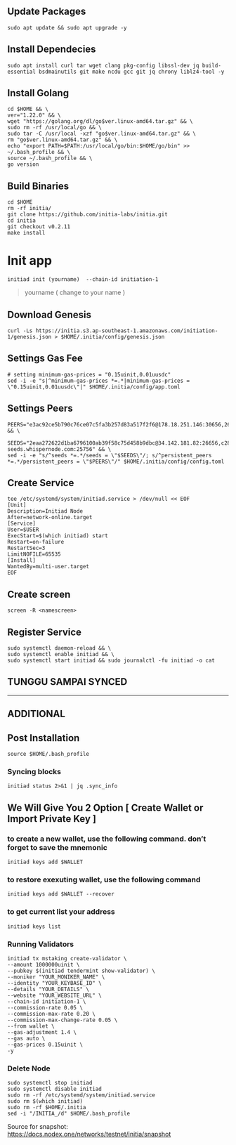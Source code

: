 

## Update Packages
```
sudo apt update && sudo apt upgrade -y
```

## Install Dependecies
```
sudo apt install curl tar wget clang pkg-config libssl-dev jq build-essential bsdmainutils git make ncdu gcc git jq chrony liblz4-tool -y
```
## Install Golang
```
cd $HOME && \
ver="1.22.0" && \
wget "https://golang.org/dl/go$ver.linux-amd64.tar.gz" && \
sudo rm -rf /usr/local/go && \
sudo tar -C /usr/local -xzf "go$ver.linux-amd64.tar.gz" && \
rm "go$ver.linux-amd64.tar.gz" && \
echo "export PATH=$PATH:/usr/local/go/bin:$HOME/go/bin" >> ~/.bash_profile && \
source ~/.bash_profile && \
go version
```
## Build Binaries
```
cd $HOME
rm -rf initia/
git clone https://github.com/initia-labs/initia.git
cd initia
git checkout v0.2.11
make install
```

# Init app
```
initiad init (yourname)  --chain-id initiation-1
```

> yourname ( change to your name )

## Download Genesis
```
curl -Ls https://initia.s3.ap-southeast-1.amazonaws.com/initiation-1/genesis.json > $HOME/.initia/config/genesis.json
```
## Settings Gas Fee
```
# setting minimum-gas-prices = "0.15uinit,0.01uusdc"
sed -i -e "s|^minimum-gas-prices *=.*|minimum-gas-prices = \"0.15uinit,0.01uusdc\"|" $HOME/.initia/config/app.toml
```

## Settings Peers 
```
PEERS="e3ac92ce5b790c76ce07c5fa3b257d83a517f2f6@178.18.251.146:30656,2692225700832eb9b46c7b3fc6e4dea2ec044a78@34.126.156.141:26656,2a574706e4a1eba0e5e46733c232849778faf93b@84.247.137.184:53456,40d3f977d97d3c02bd5835070cc139f289e774da@168.119.10.134:26313,1f6633bc18eb06b6c0cab97d72c585a6d7a207bc@65.109.59.22:25756,4a988797d8d8473888640b76d7d238b86ce84a2c@23.158.24.168:26656,e3679e68616b2cd66908c460d0371ac3ed7795aa@176.34.17.102:26656,d2a8a00cd5c4431deb899bc39a057b8d8695be9e@138.201.37.195:53456,329227cf8632240914511faa9b43050a34aa863e@43.131.13.84:26656,517c8e70f2a20b8a3179a30fe6eb3ad80c407c07@37.60.231.212:26656,07632ab562028c3394ee8e78823069bfc8de7b4c@37.27.52.25:19656,028999a1696b45863ff84df12ebf2aebc5d40c2d@37.27.48.77:26656,3c44f7dbb473fee6d6e5471f22fa8d8095bd3969@185.219.142.137:53456,8db320e665dbe123af20c4a5c667a17dc146f4d0@51.75.144.149:26656,c424044f3249e73c050a7b45eb6561b52d0db456@158.220.124.183:53456,767fdcfdb0998209834b929c59a2b57d474cc496@207.148.114.112:26656,edcc2c7098c42ee348e50ac2242ff897f51405e9@65.109.34.205:36656,140c332230ac19f118e5882deaf00906a1dba467@185.219.142.119:53456,4eb031b59bd0210481390eefc656c916d47e7872@37.60.248.151:53456,ff9dbc6bb53227ef94dc75ab1ddcaeb2404e1b0b@178.170.47.171:26656,ffb9874da3e0ead65ad62ac2b569122f085c0774@149.28.134.228:26656" && \

SEEDS="2eaa272622d1ba6796100ab39f58c75d458b9dbc@34.142.181.82:26656,c28827cb96c14c905b127b92065a3fb4cd77d7f6@testnet-seeds.whispernode.com:25756" && \
sed -i -e "s/^seeds *=.*/seeds = \"$SEEDS\"/; s/^persistent_peers *=.*/persistent_peers = \"$PEERS\"/" $HOME/.initia/config/config.toml
```

## Create Service
```
tee /etc/systemd/system/initiad.service > /dev/null << EOF
[Unit]
Description=Initiad Node
After=network-online.target
[Service]
User=$USER
ExecStart=$(which initiad) start
Restart=on-failure
RestartSec=3
LimitNOFILE=65535
[Install]
WantedBy=multi-user.target
EOF
```
## Create screen
```
screen -R <namescreen>
```
## Register Service
```
sudo systemctl daemon-reload && \
sudo systemctl enable initiad && \
sudo systemctl start initiad && sudo journalctl -fu initiad -o cat
```
## TUNGGU SAMPAI SYNCED
-------------------------------------------------------------------------------------------
## ADDITIONAL

## Post Installation

```
source $HOME/.bash_profile
```

### Syncing blocks
```
initiad status 2>&1 | jq .sync_info
```

## We Will Give You 2 Option [ Create Wallet or Import Private Key ]

### to create a new wallet, use the following command. don’t forget to save the mnemonic
```
initiad keys add $WALLET
```

### to restore exexuting wallet, use the following command
```
initiad keys add $WALLET --recover
```

### to get current list your address 
```
initiad keys list
```

### Running Validators 
```
initiad tx mstaking create-validator \
--amount 1000000uinit \
--pubkey $(initiad tendermint show-validator) \
--moniker "YOUR_MONIKER_NAME" \
--identity "YOUR_KEYBASE_ID" \
--details "YOUR_DETAILS" \
--website "YOUR_WEBSITE_URL" \
--chain-id initiation-1 \
--commission-rate 0.05 \
--commission-max-rate 0.20 \
--commission-max-change-rate 0.05 \
--from wallet \
--gas-adjustment 1.4 \
--gas auto \
--gas-prices 0.15uinit \
-y
```

### Delete Node
```
sudo systemctl stop initiad
sudo systemctl disable initiad
sudo rm -rf /etc/systemd/system/initiad.service
sudo rm $(which initiad)
sudo rm -rf $HOME/.initia
sed -i "/INITIA_/d" $HOME/.bash_profile
```

Source for snapshot: https://docs.nodex.one/networks/testnet/initia/snapshot
